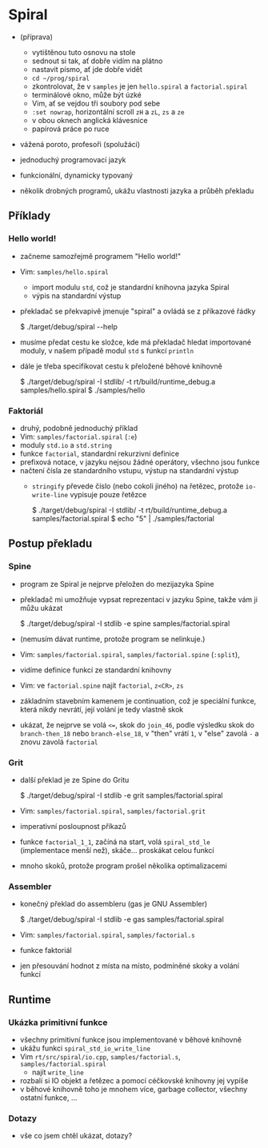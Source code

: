 # Spiral
- (příprava)
  - vytištěnou tuto osnovu na stole
  - sednout si tak, ať dobře vidím na plátno
  - nastavit písmo, ať jde dobře vidět
  - `cd ~/prog/spiral`
  - zkontrolovat, že v `samples` je jen `hello.spiral` a `factorial.spiral`
  - terminálové okno, může být úzké
  - Vim, ať se vejdou tři soubory pod sebe
  - `:set nowrap`, horizontální scroll `zH` a `zL`, `zs` a `ze`
  - v obou oknech anglická klávesnice
  - papírová práce po ruce

- vážená poroto, profesoři (spolužáci)
- jednoduchý programovací jazyk
- funkcionální, dynamicky typovaný
- několik drobných programů, ukážu vlastnosti jazyka a průběh překladu

## Příklady
### Hello world!
- začneme samozřejmě programem "Hello world!"
- Vim: `samples/hello.spiral`
  - import modulu `std`, což je standardní knihovna jazyka Spiral
  - výpis na standardní výstup
- překladač se překvapivě jmenuje "spiral" a ovládá se z příkazové řádky

    $ ./target/debug/spiral --help

- musíme předat cestu ke složce, kde má překladač hledat importované moduly, v
  našem případě modul `std` s funkcí `println`
- dále je třeba specifikovat cestu k přeložené běhové knihovně

    $ ./target/debug/spiral -I stdlib/ -t rt/build/runtime_debug.a \
      samples/hello.spiral
    $ ./samples/hello

### Faktoriál
- druhý, podobně jednoduchý příklad
- Vim: `samples/factorial.spiral` (`:e`)
- moduly `std.io` a `std.string`
- funkce `factorial`, standardní rekurzivní definice
- prefixová notace, v jazyku nejsou žádné operátory, všechno jsou funkce
- načtení čísla ze standardního vstupu, výstup na standardní výstup 
  - `stringify` převede číslo (nebo cokoli jiného) na řetězec, protože
    `io-write-line` vypisuje pouze řetězce

    $ ./target/debug/spiral -I stdlib/ -t rt/build/runtime_debug.a \
      samples/factorial.spiral
    $ echo "5" | ./samples/factorial

## Postup překladu
### Spine
- program ze Spiral je nejprve přeložen do mezijazyka Spine
- překladač mi umožňuje vypsat reprezentaci v jazyku Spine, takže vám ji můžu
  ukázat

    $ ./target/debug/spiral -I stdlib -e spine samples/factorial.spiral

- (nemusím dávat runtime, protože program se nelinkuje.)
- Vim: `samples/factorial.spiral`, `samples/factorial.spine` (`:split`),
- vidíme definice funkcí ze standardní knihovny
- Vim: ve `factorial.spine` najít `factorial`, `z<CR>`, `zs`
- základním stavebním kamenem je continuation, což je speciální funkce, která
  nikdy nevrátí, její volání je tedy vlastně skok
- ukázat, že nejprve se volá `<=`, skok do `join_46`, podle výsledku skok do
  `branch-then_18` nebo `branch-else_18`, v "then" vrátí `1`, v "else" zavolá
  `-` a znovu zavolá `factorial`

### Grit
- další překlad je ze Spine do Gritu

    $ ./target/debug/spiral -I stdlib -e grit samples/factorial.spiral
  
- Vim: `samples/factorial.spiral`, `samples/factorial.grit`
- imperativní posloupnost příkazů
- funkce `factorial_1_1`, začíná na start, volá `spiral_std_le` (implementace
  menší než), skáče... proskákat celou funkcí
- mnoho skoků, protože program prošel několika optimalizacemi

### Assembler
- konečný překlad do assembleru (gas je GNU Assembler)

    $ ./target/debug/spiral -I stdlib -e gas samples/factorial.spiral

- Vim: `samples/factorial.spiral`, `samples/factorial.s`
- funkce faktoriál
- jen přesouvání hodnot z místa na místo, podmíněné skoky a volání funkcí

## Runtime
### Ukázka primitivní funkce
- všechny primitivní funkce jsou implementované v běhové knihovně
- ukážu funkci `spiral_std_io_write_line`
- Vim `rt/src/spiral/io.cpp`, `samples/factorial.s`,
  `samples/factorial.spiral`
  - najít `write_line`
- rozbalí si IO objekt a řetězec a pomocí céčkovské knihovny jej vypíše
- v běhové knihovně toho je mnohem více, garbage collector, všechny ostatní
  funkce, ...

### Dotazy
- vše co jsem chtěl ukázat, dotazy?
